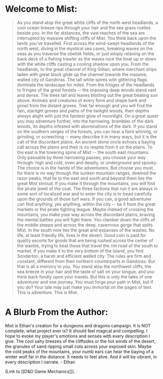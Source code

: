 # Welcome to Mist:
> As you stand atop the great white cliffs of the north west headlands, a cool ocean breeze rips through your hair and the sea grass rustles beside you. In the far distances, the vast reaches of the sea are interrupted by massive shifting cliffs of Mist. You think back upon the lands you've travelled. First across the wind-swept headlands of the north west, diving in the mystical sea caves, breaking waves on the seas as you traverse the obelisk fields, or just simply relaxing on the back deck of a fishing trawler as the waves rock the boat up or down with the white cliffs casting a cooling shadow upon you. From the headlands, to the great channel of King Gillian, where merchant ships laden with great stock glide up the channel towards the massive, walled city of Gandoras. The tall white spires with glittering flags dominate the landscape for miles. From the fringes of the headlands to fringes of the great forests -- the imposing deep woods stand vast and dense. The trees tall and leaves blotting out the great beating sun above. Animals and creatures of every form and shape bark and growl from the distant groves. Trek far enough and you will find the fain, starlight groves and paths of the twilight woods, their depths always alight with just the faintest glow of moonlight. On a great quest you may adventure further, into the harrowing, brambles of the dark woods, its depths infested with abominations of the dark. If you stand on the southern verges of the forests, you can hear a faint whining, or grinding, or screeching -- many describe it in many ways, but it is the call of the discordant plains. An ancient stone circle echoes a baying call across the plains and their is no respite from it on the plains. To the east is the towering spine of Mist -- the south east mountains. Only passable by three harrowing passes, you choose your way through: high and cold, even and deadly, or underground and spooky. The choice is in the hands of the adventurers. But choose you must, for there is no way through the sunken mountain ranges, deemed the razor peaks, that lie to the east and south and beyond them lies the great Mist shroud. If you make it through the mountains, you will find the pirate jewel of the coat. The three factions that run it are always in some sort of localized war and to enter the city is to tread carefully upon the grounds of those turf wars. If you can, a good adventurer can find anything, yes anything, within the city -- be it from the great markets or the pirate fighting league. Maybe instead of crossing the mountains, you make your way across the discordant plains, braving the mental battles you will fight there. You clamber down the cliffs of the middle steppe and across the deep, cavernous gorge that splits Mist. In the south now lies the great arid expanses of the wastes. No life, at least friendly life, lives in the desert. Good coin is paid for quality escorts for goods that are being rushed across the center of the wastes, trying to beat those that travel the rim road of the south to market. If you make it to the very bottom of the island, you find Sonderton, a harsh and efficient walled city. The rules are firm and constant, different from their northern counterparts in Gandoras. But that is all a memory to you. You stand atop the northwest cliffs, the sea breeze in your hair and the taste of salt on your tongue, and you think back fondly upon your travels. But this is only the tales of one adventurer and one journey. You must forge your path in Mist, but if you do? Your tale may just make you immortal on the pages of text. This is adventure. This is Mist. 

# A Blurb From the Author:
Mist is Ethan's creation for a dungeons and dragons campaign. It is NOT complete; what project ever is? It should feel magical and compelling. I hope to evoke my player's emotions and senses with every description I give. The cool salty breezes of the cliffsides or the hot winds of the desert, the granules of sand ripping small cuts across your exposed skin. Maybe the cold peaks of the mountains, your numb ears can hear the baying of a winter wolf far in the distance. It needs to feel alive. And it will be vibrant, in every description I narrate. - Ethan

(Link to [[D&D Game Mechanics]]).